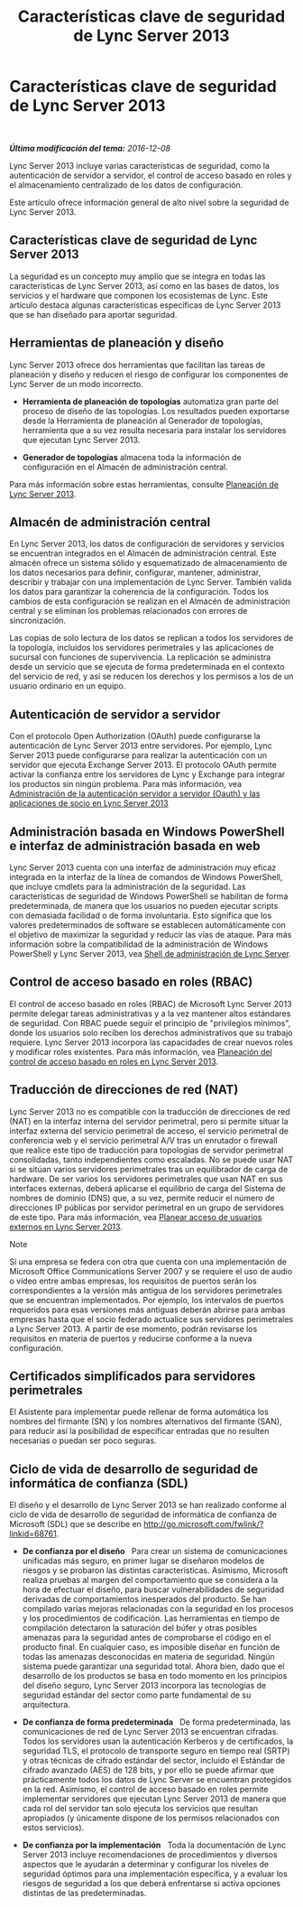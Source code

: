 ﻿---
title: Características clave de seguridad de Lync Server 2013
TOCTitle: Características clave de seguridad de Lync Server 2013
ms:assetid: bf2a3b8f-73c6-47e1-8c9e-ca1dc1a502bf
ms:mtpsurl: https://technet.microsoft.com/es-es/library/Dn342829(v=OCS.15)
ms:contentKeyID: 56271352
ms.date: 01/07/2017
mtps_version: v=OCS.15
ms.translationtype: HT
---

# Características clave de seguridad de Lync Server 2013

 

_**Última modificación del tema:** 2016-12-08_

Lync Server 2013 incluye varias características de seguridad, como la autenticación de servidor a servidor, el control de acceso basado en roles y el almacenamiento centralizado de los datos de configuración.

Este artículo ofrece información general de alto nivel sobre la seguridad de Lync Server 2013.

## Características clave de seguridad de Lync Server 2013

La seguridad es un concepto muy amplio que se integra en todas las características de Lync Server 2013, así como en las bases de datos, los servicios y el hardware que componen los ecosistemas de Lync. Este artículo destaca algunas características específicas de Lync Server 2013 que se han diseñado para aportar seguridad.

## Herramientas de planeación y diseño

Lync Server 2013 ofrece dos herramientas que facilitan las tareas de planeación y diseño y reducen el riesgo de configurar los componentes de Lync Server de un modo incorrecto.

  - **Herramienta de planeación de topologías** automatiza gran parte del proceso de diseño de las topologías. Los resultados pueden exportarse desde la Herramienta de planeación al Generador de topologías, herramienta que a su vez resulta necesaria para instalar los servidores que ejecutan Lync Server 2013.

  - **Generador de topologías** almacena toda la información de configuración en el Almacén de administración central.

Para más información sobre estas herramientas, consulte [Planeación de Lync Server 2013](lync-server-2013-planning.md).

## Almacén de administración central

En Lync Server 2013, los datos de configuración de servidores y servicios se encuentran integrados en el Almacén de administración central. Este almacén ofrece un sistema sólido y esquematizado de almacenamiento de los datos necesarios para definir, configurar, mantener, administrar, describir y trabajar con una implementación de Lync Server. También valida los datos para garantizar la coherencia de la configuración. Todos los cambios de esta configuración se realizan en el Almacén de administración central y se eliminan los problemas relacionados con errores de sincronización.

Las copias de solo lectura de los datos se replican a todos los servidores de la topología, incluidos los servidores perimetrales y las aplicaciones de sucursal con funciones de supervivencia. La replicación se administra desde un servicio que se ejecuta de forma predeterminada en el contexto del servicio de red, y así se reducen los derechos y los permisos a los de un usuario ordinario en un equipo.

## Autenticación de servidor a servidor

Con el protocolo Open Authorization (OAuth) puede configurarse la autenticación de Lync Server 2013 entre servidores. Por ejemplo, Lync Server 2013 puede configurarse para realizar la autenticación con un servidor que ejecuta Exchange Server 2013. El protocolo OAuth permite activar la confianza entre los servidores de Lync y Exchange para integrar los productos sin ningún problema. Para más información, vea [Administración de la autenticación servidor a servidor (Oauth) y las aplicaciones de socio en Lync Server 2013](lync-server-2013-managing-server-to-server-authentication-oauth-and-partner-applications.md)

## Administración basada en Windows PowerShell e interfaz de administración basada en web

Lync Server 2013 cuenta con una interfaz de administración muy eficaz integrada en la interfaz de la línea de comandos de Windows PowerShell, que incluye cmdlets para la administración de la seguridad. Las características de seguridad de Windows PowerShell se habilitan de forma predeterminada, de manera que los usuarios no pueden ejecutar scripts con demasiada facilidad o de forma involuntaria. Esto significa que los valores predeterminados de software se establecen automáticamente con el objetivo de maximizar la seguridad y reducir las vías de ataque. Para más información sobre la compatibilidad de la administración de Windows PowerShell y Lync Server 2013, vea [Shell de administración de Lync Server](lync-server-2013-lync-server-management-shell.md).

## Control de acceso basado en roles (RBAC)

El control de acceso basado en roles (RBAC) de Microsoft Lync Server 2013 permite delegar tareas administrativas y a la vez mantener altos estándares de seguridad. Con RBAC puede seguir el principio de "privilegios mínimos", donde los usuarios solo reciben los derechos administrativos que su trabajo requiere. Lync Server 2013 incorpora las capacidades de crear nuevos roles y modificar roles existentes. Para más información, vea [Planeación del control de acceso basado en roles en Lync Server 2013](lync-server-2013-planning-for-role-based-access-control.md).

## Traducción de direcciones de red (NAT)

Lync Server 2013 no es compatible con la traducción de direcciones de red (NAT) en la interfaz interna del servidor perimetral, pero sí permite situar la interfaz externa del servicio perimetral de acceso, el servicio perimetral de conferencia web y el servicio perimetral A/V tras un enrutador o firewall que realice este tipo de traducción para topologías de servidor perimetral consolidadas, tanto independientes como escaladas. No se puede usar NAT si se sitúan varios servidores perimetrales tras un equilibrador de carga de hardware. De ser varios los servidores perimetrales que usan NAT en sus interfaces externas, deberá aplicarse el equilibrio de carga del Sistema de nombres de dominio (DNS) que, a su vez, permite reducir el número de direcciones IP públicas por servidor perimetral en un grupo de servidores de este tipo. Para más información, vea [Planear acceso de usuarios externos en Lync Server 2013](lync-server-2013-planning-for-external-user-access.md).


> [!NOTE]
> Si una empresa se federa con otra que cuenta con una implementación de Microsoft Office Communications Server&nbsp;2007 y se requiere el uso de audio o vídeo entre ambas empresas, los requisitos de puertos serán los correspondientes a la versión más antigua de los servidores perimetrales que se encuentran implementados. Por ejemplo, los intervalos de puertos requeridos para esas versiones más antiguas deberán abrirse para ambas empresas hasta que el socio federado actualice sus servidores perimetrales a Lync Server&nbsp;2013. A partir de ese momento, podrán revisarse los requisitos en materia de puertos y reducirse conforme a la nueva configuración.



## Certificados simplificados para servidores perimetrales

El Asistente para implementar puede rellenar de forma automática los nombres del firmante (SN) y los nombres alternativos del firmante (SAN), para reducir así la posibilidad de especificar entradas que no resulten necesarias o puedan ser poco seguras.

## Ciclo de vida de desarrollo de seguridad de informática de confianza (SDL)

El diseño y el desarrollo de Lync Server 2013 se han realizado conforme al ciclo de vida de desarrollo de seguridad de informática de confianza de Microsoft (SDL) que se describe en <http://go.microsoft.com/fwlink/?linkid=68761>.

  - **De confianza por el diseño**   Para crear un sistema de comunicaciones unificadas más seguro, en primer lugar se diseñaron modelos de riesgos y se probaron las distintas características. Asimismo, Microsoft realiza pruebas al margen del comportamiento que se considera a la hora de efectuar el diseño, para buscar vulnerabilidades de seguridad derivadas de comportamientos inesperados del producto. Se han compilado varias mejoras relacionadas con la seguridad en los procesos y los procedimientos de codificación. Las herramientas en tiempo de compilación detectaron la saturación del búfer y otras posibles amenazas para la seguridad antes de comprobarse el código en el producto final. En cualquier caso, es imposible diseñar en función de todas las amenazas desconocidas en materia de seguridad. Ningún sistema puede garantizar una seguridad total. Ahora bien, dado que el desarrollo de los productos se basa en todo momento en los principios del diseño seguro, Lync Server 2013 incorpora las tecnologías de seguridad estándar del sector como parte fundamental de su arquitectura.

  - **De confianza de forma predeterminada**   De forma predeterminada, las comunicaciones de red de Lync Server 2013 se encuentran cifradas. Todos los servidores usan la autenticación Kerberos y de certificados, la seguridad TLS, el protocolo de transporte seguro en tiempo real (SRTP) y otras técnicas de cifrado estándar del sector, incluido el Estándar de cifrado avanzado (AES) de 128 bits, y por ello se puede afirmar que prácticamente todos los datos de Lync Server se encuentran protegidos en la red. Asimismo, el control de acceso basado en roles permite implementar servidores que ejecutan Lync Server 2013 de manera que cada rol del servidor tan solo ejecuta los servicios que resultan apropiados (y únicamente dispone de los permisos relacionados con estos servicios).

  - **De confianza por la implementación**   Toda la documentación de Lync Server 2013 incluye recomendaciones de procedimientos y diversos aspectos que le ayudarán a determinar y configurar los niveles de seguridad óptimos para una implementación específica, y a evaluar los riesgos de seguridad a los que deberá enfrentarse si activa opciones distintas de las predeterminadas.

